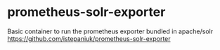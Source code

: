 # prometheus-solr-exporter
Basic container to run the prometheus exporter bundled in apache/solr
https://github.com/istepaniuk/prometheus-solr-exporter
